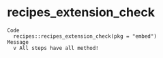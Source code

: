 # recipes_extension_check

    Code
      recipes::recipes_extension_check(pkg = "embed")
    Message
      v All steps have all method!

